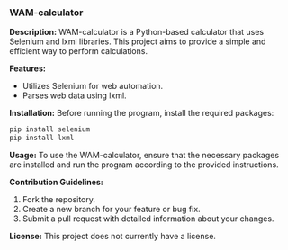 ### WAM-calculator

**Description:**
WAM-calculator is a Python-based calculator that uses Selenium and lxml libraries. This project aims to provide a simple and efficient way to perform calculations.

**Features:**
- Utilizes Selenium for web automation.
- Parses web data using lxml.

**Installation:**
Before running the program, install the required packages:
```sh
pip install selenium
pip install lxml
```

**Usage:**
To use the WAM-calculator, ensure that the necessary packages are installed and run the program according to the provided instructions.

**Contribution Guidelines:**
1. Fork the repository.
2. Create a new branch for your feature or bug fix.
3. Submit a pull request with detailed information about your changes.

**License:**
This project does not currently have a license.

